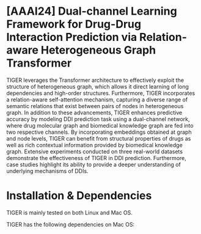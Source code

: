 # [AAAI24] Dual-channel Learning Framework for Drug-Drug Interaction Prediction via Relation-aware Heterogeneous Graph Transformer 

TIGER leverages the Transformer architecture to effectively exploit the structure of heterogeneous graph, which allows it direct learning of long dependencies and high-order structures. Furthermore, TIGER incorporates a relation-aware self-attention mechanism, capturing a diverse range of semantic relations that exist between pairs of nodes in heterogeneous graph. In addition to these advancements, TIGER enhances predictive accuracy by modeling DDI prediction task using a dual-channel network, where drug molecular graph and biomedical knowledge graph are fed into two respective channels. By incorporating embeddings obtained at graph and node levels, TIGER can benefit from structural properties of drugs as well as rich contextual information provided by biomedical knowledge graph. Extensive experiments conducted on three real-world datasets demonstrate the effectiveness of TIGER in DDI prediction. Furthermore, case studies highlight its ability to provide a deeper understanding of underlying mechanisms of DDIs.

# Installation & Dependencies

TIGER is mainly tested on both Linux and Mac OS.

TIGER has the following dependencies on Mac OS:

